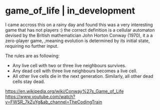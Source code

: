 # game_of_life | in_development

I came accross this on a rainy day and found this was a very interesting game that has not players :) the correct definition is a cellular automaton devised by the British mathematician John Horton Conway (1970), it a a zero-player game, ,meaning evolution is determined by its initial state, requiring no further input.

The rules are as following:

- Any live cell with two or three live neighbours survives.
- Any dead cell with three live neighbours becomes a live cell.
- All other live cells die in the next generation. Similarly, all other dead cells stay dead.

https://en.wikipedia.org/wiki/Conway%27s_Game_of_Life
https://www.youtube.com/watch?v=FWSR_7kZuYg&ab_channel=TheCodingTrain
